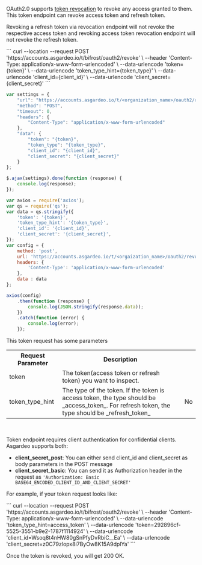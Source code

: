 
OAuth2.0 supports [token revocation](https://datatracker.ietf.org/doc/html/rfc7009) to revoke any access granted to them. This token endpoint can revoke access token and refresh token. 

Revoking a refresh token via revocation endpoint will not revoke the respective access token and revoking access token revocation endpoint will not revoke the refresh token.

<CodeGroup>

<CodeGroupItem title="cURL" active>
```
curl --location --request POST 'https://accounts.asgardeo.io/t/bifrost/oauth2/revoke' \
--header 'Content-Type: application/x-www-form-urlencoded' \
--data-urlencode 'token={token}' \
--data-urlencode 'token_type_hint={token_type}' \
--data-urlencode 'client_id={client_id}' \
--data-urlencode 'client_secret={client_secret}'
```
</CodeGroupItem>

<br>

<CodeGroupItem title="JavaScript - jQuery">

```js
var settings = {
    "url": "https://accounts.asgardeo.io/t/<organization_name>/oauth2/revoke",
    "method": "POST",
    "timeout": 0,
    "headers": {
        "Content-Type": "application/x-www-form-urlencoded"
    },
    "data": {
        "token": "{token}",
        "token_type": "{token_type}",
        "client_id": "{client_id}",
        "client_secret": "{client_secret}"
    }
};

$.ajax(settings).done(function (response) {
    console.log(response);
});
```

</CodeGroupItem>

<CodeGroupItem title="Nodejs - Axios">

```js
var axios = require('axios');
var qs = require('qs');
var data = qs.stringify({
    'token': '{token}',
    'token_type_hint': '{token_type}',
    'client_id': '{client_id}',
    'client_secret': '{client_secret}',
});
var config = {
    method: 'post',
    url: 'https://accounts.asgardeo.io/t/<orgaization_name>/oauth2/revoke',
    headers: {
        'Content-Type': 'application/x-www-form-urlencoded'
    },
    data : data
};

axios(config)
    .then(function (response) {
        console.log(JSON.stringify(response.data));
    })
    .catch(function (error) {
        console.log(error);
    });
```
</CodeGroupItem>

</CodeGroup>

This token request has some parameters
<br>
<table>
  <tr>
    <th>Request Parameter</th>
    <th>Description</th> 
  </tr>
   <tr>
      <td>token<Badge text="Required" type="mandatory"/></td>
      <td>The token(access token or refresh token) you want to inspect.</td>
    </tr>
  <tr>
    <td>token_type_hint<Badge text="Optional" type="optional"/></td>
    <td>The type of the token. If the token is access token, the type should be _access_token_. For refresh token, the type should be _refresh_token_</td>
    <td>No</td>
  </tr>
</table>

<br>


Token endpoint requires client  authentication for confidential clients. Asgardeo supports both:
 - **client_secret_post**: You can either send client_id and client_secret as body parameters in the POST message
 - **client_secret_basic**: You can send it as Authorization header in the request  as `'Authorization: Basic BASE64_ENCODED_CLIENT_ID_AND_CLIENT_SECRET'`

For example, if your token request looks like:

<CodeGroupItem title="cURL" active>
```
curl --location --request POST 'https://accounts.asgardeo.io/t/bifrost/oauth2/revoke' \
--header 'Content-Type: application/x-www-form-urlencoded' \
--data-urlencode 'token_type_hint=access_token' \
--data-urlencode 'token=292896cf-5525-3551-b9e2-1787f1114924' \
--data-urlencode 'client_id=Wsoq8t4nHW80gSnPfyDvRbiC__Ea' \
--data-urlencode 'client_secret=z0C79zlopx8i7ByOw8K15A9dplYa'
```
</CodeGroupItem>

Once the token is revoked, you will get 200 OK.
